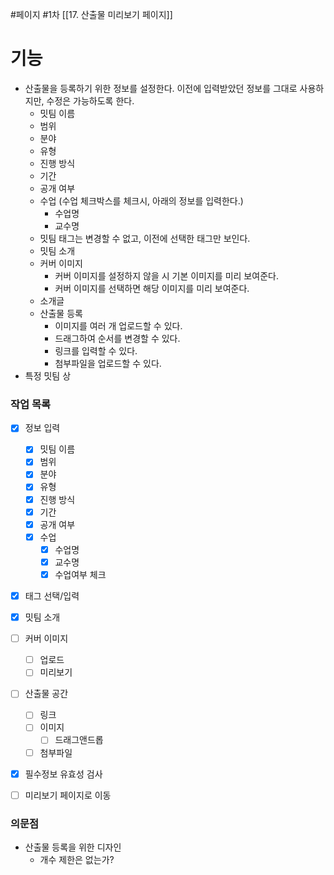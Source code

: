 #페이지 #1차 
[[17. 산출물 미리보기 페이지]]
# 기능
* 산출물을 등록하기 위한 정보를 설정한다. 이전에 입력받았던 정보를 그대로 사용하지만, 수정은 가능하도록 한다.
	* 밋팀 이름
	* 범위
	* 분야
	* 유형
	* 진행 방식
	* 기간
	* 공개 여부
	* 수업 (수업 체크박스를 체크시, 아래의 정보를 입력한다.)
		* 수업명
		* 교수명
	* 밋팀 태그는 변경할 수 없고, 이전에 선택한 태그만 보인다.
	* 밋팀 소개
	* 커버 이미지
		* 커버 이미지를 설정하지 않을 시 기본 이미지를 미리 보여준다.
		* 커버 이미지를 선택하면 해당 이미지를 미리 보여준다.
	* 소개글 
	* 산출물 등록
		* 이미지를 여러 개 업로드할 수 있다.
		* 드래그하여 순서를 변경할 수 있다.
		* 링크를 입력할 수 있다.
		* 첨부파일을 업로드할 수 있다.
* 특정 밋팀 상

### 작업 목록
* [x] 정보 입력
	* [x] 밋팀 이름
	* [x] 범위
	* [x] 분야
	* [x] 유형
	* [x] 진행 방식
	* [x] 기간
	* [x] 공개 여부
	* [x] 수업
		* [x] 수업명
		* [x] 교수명
		* [x] 수업여부 체크
* [x] 태그 선택/입력
* [x] 밋팀 소개
* [ ] 커버 이미지
	* [ ] 업로드
	* [ ] 미리보기
* [ ] 산출물 공간
	* [ ] 링크
	* [ ] 이미지
		* [ ] 드래그앤드롭
	* [ ] 첨부파일
* [x] 필수정보 유효성 검사
* [ ] 미리보기 페이지로 이동


### 의문점
* 산출물 등록을 위한 디자인
	* 개수 제한은 없는가?